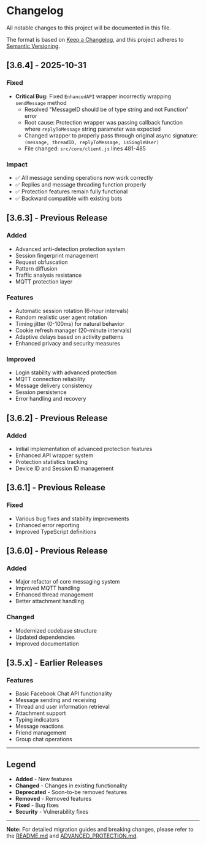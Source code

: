 # Changelog

All notable changes to this project will be documented in this file.

The format is based on [Keep a Changelog](https://keepachangelog.com/en/1.0.0/),
and this project adheres to [Semantic Versioning](https://semver.org/spec/v2.0.0.html).

## [3.6.4] - 2025-10-31

### Fixed
- **Critical Bug:** Fixed `EnhancedAPI` wrapper incorrectly wrapping `sendMessage` method
  - Resolved "MessageID should be of type string and not Function" error
  - Root cause: Protection wrapper was passing callback function where `replyToMessage` string parameter was expected
  - Changed wrapper to properly pass through original async signature: `(message, threadID, replyToMessage, isSingleUser)`
  - File changed: `src/core/client.js` lines 481-485

### Impact
- ✅ All message sending operations now work correctly
- ✅ Replies and message threading function properly
- ✅ Protection features remain fully functional
- ✅ Backward compatible with existing bots

## [3.6.3] - Previous Release

### Added
- Advanced anti-detection protection system
- Session fingerprint management
- Request obfuscation
- Pattern diffusion
- Traffic analysis resistance
- MQTT protection layer

### Features
- Automatic session rotation (6-hour intervals)
- Random realistic user agent rotation
- Timing jitter (0-100ms) for natural behavior
- Cookie refresh manager (20-minute intervals)
- Adaptive delays based on activity patterns
- Enhanced privacy and security measures

### Improved
- Login stability with advanced protection
- MQTT connection reliability
- Message delivery consistency
- Session persistence
- Error handling and recovery

## [3.6.2] - Previous Release

### Added
- Initial implementation of advanced protection features
- Enhanced API wrapper system
- Protection statistics tracking
- Device ID and Session ID management

## [3.6.1] - Previous Release

### Fixed
- Various bug fixes and stability improvements
- Enhanced error reporting
- Improved TypeScript definitions

## [3.6.0] - Previous Release

### Added
- Major refactor of core messaging system
- Improved MQTT handling
- Enhanced thread management
- Better attachment handling

### Changed
- Modernized codebase structure
- Updated dependencies
- Improved documentation

## [3.5.x] - Earlier Releases

### Features
- Basic Facebook Chat API functionality
- Message sending and receiving
- Thread and user information retrieval
- Attachment support
- Typing indicators
- Message reactions
- Friend management
- Group chat operations

---

## Legend

- **Added** - New features
- **Changed** - Changes in existing functionality
- **Deprecated** - Soon-to-be removed features
- **Removed** - Removed features
- **Fixed** - Bug fixes
- **Security** - Vulnerability fixes

---

**Note:** For detailed migration guides and breaking changes, please refer to the [README.md](README.md) and [ADVANCED_PROTECTION.md](ADVANCED_PROTECTION.md).

